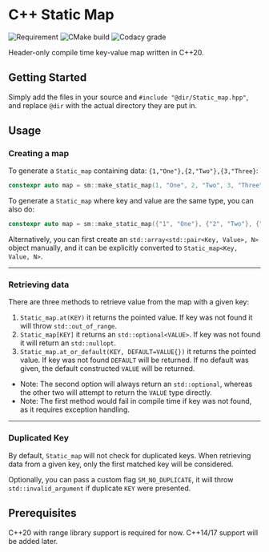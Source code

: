 # C++ Static Map 
![Requirement](https://img.shields.io/badge/requirements-C%2B%2B20-success?logo=C%2B%2B)
![CMake build](https://img.shields.io/github/workflow/status/Ranoiaetep/cpp-static-map/CMake?logo=github)
![Codacy grade](https://img.shields.io/codacy/grade/17bfe802766f477b8bb0ffb275a783ec?logo=codacy)

Header-only compile time key-value map written in C++20.

## Getting Started

Simply add the files in your source and `#include "@dir/Static_map.hpp"`, and replace `@dir` with the actual directory they are put in.

## Usage

### Creating a map

To generate a `Static_map` containing data: `{1,"One"},{2,"Two"},{3,"Three}`:

````c++
constexpr auto map = sm::make_static_map(1, "One", 2, "Two", 3, "Three");
````

To generate a `Static_map` where key and value are the same type, you can also do:

```c++
constexpr auto map = sm::make_static_map({"1", "One"}, {"2", "Two"}, {"3", "Three"});
```

Alternatively, you can first create an `std::array<std::pair<Key, Value>, N>` object manually, and it can be explicitly converted to `Static_map<Key, Value, N>`.

---

### Retrieving data

There are three methods to retrieve value from the map with a given key:

1. `Static_map.at(KEY)` it returns the pointed value. If key was not found it will throw `std::out_of_range`.
2. `Static_map[KEY]` it returns an `std::optional<VALUE>`. If key was not found it will return an `std::nullopt`.
3. `Static_map.at_or_default(KEY, DEFAULT=VALUE{})` it returns the pointed value. If key was not found `DEFAULT` will be returned. If no default was given, the default constructed `VALUE` will be returned.

-   Note: The second option will always return an `std::optional`, whereas the other two will attempt to return the `VALUE` type directly.
-   Note: The first method would fail in compile time if key was not found, as it requires exception handling.

---

### Duplicated Key

By default, `Static_map` will not check for duplicated keys. When retrieving data from a given key, only the first matched key will be considered.

Optionally, you can pass a custom flag `SM_NO_DUPLICATE`, it will throw `std::invalid_argument` if duplicate `KEY` were presented.

## Prerequisites

C++20 with range library support is required for now. C++14/17 support will be added later.
